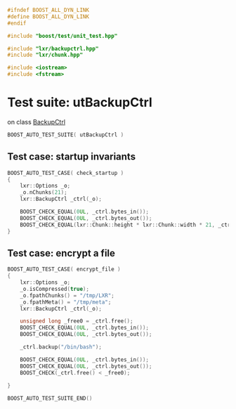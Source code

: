 ```cpp
#ifndef BOOST_ALL_DYN_LINK
#define BOOST_ALL_DYN_LINK
#endif

#include "boost/test/unit_test.hpp"

#include "lxr/backupctrl.hpp"
#include "lxr/chunk.hpp"

#include <iostream>
#include <fstream>
````

# Test suite: utBackupCtrl

on class [BackupCtrl](../src/backupctrl.hpp.md)

```cpp
BOOST_AUTO_TEST_SUITE( utBackupCtrl )
```
## Test case: startup invariants
```cpp
BOOST_AUTO_TEST_CASE( check_startup )
{
    lxr::Options _o;
	_o.nChunks(21);
    lxr::BackupCtrl _ctrl(_o);

	BOOST_CHECK_EQUAL(0UL, _ctrl.bytes_in());
	BOOST_CHECK_EQUAL(0UL, _ctrl.bytes_out());
	BOOST_CHECK_EQUAL(lxr::Chunk::height * lxr::Chunk::width * 21, _ctrl.free());
}
```

## Test case: encrypt a file
```cpp
BOOST_AUTO_TEST_CASE( encrypt_file )
{
    lxr::Options _o;
	_o.isCompressed(true);
	_o.fpathChunks() = "/tmp/LXR";
	_o.fpathMeta() = "/tmp/meta";
    lxr::BackupCtrl _ctrl(_o);

	unsigned long _free0 = _ctrl.free();
	BOOST_CHECK_EQUAL(0UL, _ctrl.bytes_in());
	BOOST_CHECK_EQUAL(0UL, _ctrl.bytes_out());

	_ctrl.backup("/bin/bash");

	BOOST_CHECK_EQUAL(0UL, _ctrl.bytes_in());
	BOOST_CHECK_EQUAL(0UL, _ctrl.bytes_out());
	BOOST_CHECK(_ctrl.free() < _free0);
	
}
```

```cpp
BOOST_AUTO_TEST_SUITE_END()
```
